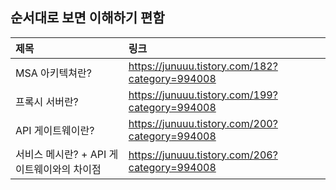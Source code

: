 ## 순서대로 보면 이해하기 편함


|제목|링크|
|:---|:---|
|MSA 아키텍쳐란?|https://junuuu.tistory.com/182?category=994008|
|프록시 서버란?|https://junuuu.tistory.com/199?category=994008|
|API 게이트웨이란? |https://junuuu.tistory.com/200?category=994008|
|서비스 메시란? + API 게이트웨이와의 차이점 |https://junuuu.tistory.com/206?category=994008|
